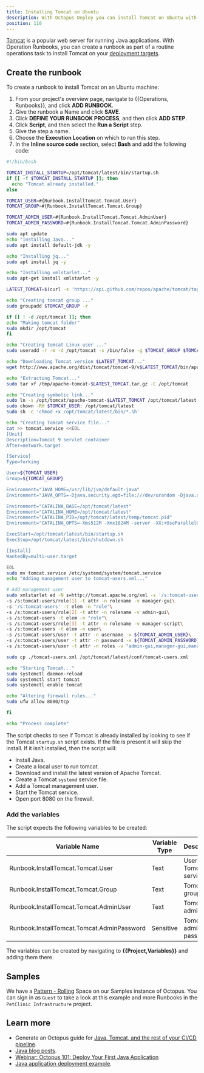 ```yaml
---
title: Installing Tomcat on Ubuntu
description: With Octopus Deploy you can install Tomcat on Ubuntu with a runbook as part of a routine operations task.
position: 110
---
```


[Tomcat](https://tomcat.apache.org/) is a popular web server for running Java applications. With Operation Runbooks, you can create a runbook as part of a routine operations task to install Tomcat on your [deployment targets](/docs/getting-started-guides/deployment-targets.md).

## Create the runbook

To create a runbook to install Tomcat on an Ubuntu machine:

1. From your project's overview page, navigate to {{Operations, Runbooks}}, and click **ADD RUNBOOK**.
1. Give the runbook a Name and click **SAVE**.
1. Click **DEFINE YOUR RUNBOOK PROCESS**, and then click **ADD STEP**.
1. Click **Script**, and then select the **Run a Script** step.
1. Give the step a name.
1. Choose the **Execution Location** on which to run this step.
1. In the **Inline source code** section, select **Bash** and add the following code:

```bash
#!/bin/bash

TOMCAT_INSTALL_STARTUP=/opt/tomcat/latest/bin/startup.sh
if [[ -f $TOMCAT_INSTALL_STARTUP ]]; then
  echo "Tomcat already installed."
else

TOMCAT_USER=#{Runbook.InstallTomcat.Tomcat.User}
TOMCAT_GROUP=#{Runbook.InstallTomcat.Tomcat.Group}

TOMCAT_ADMIN_USER=#{Runbook.InstallTomcat.Tomcat.AdminUser}
TOMCAT_ADMIN_PASSWORD=#{Runbook.InstallTomcat.Tomcat.AdminPassword}

sudo apt update
echo "Installing Java..."
sudo apt install default-jdk -y

echo "Installing jq..."
sudo apt install jq -y

echo "Installing xmlstarlet..."
sudo apt-get install xmlstarlet -y

LATEST_TOMCAT=$(curl -s 'https://api.github.com/repos/apache/tomcat/tags' | jq -r .[].name | grep -v '-' | head -1)

echo "Creating tomcat group ..."
sudo groupadd $TOMCAT_GROUP -r

if [[ ! -d /opt/tomcat ]]; then
echo "Making tomcat folder"
sudo mkdir /opt/tomcat
fi

echo "Creating tomcat Linux user ..."
sudo useradd -r -m -d /opt/tomcat -s /bin/false -g $TOMCAT_GROUP $TOMCAT_USER

echo "Downloading Tomcat version $LATEST_TOMCAT..."
wget http://www.apache.org/dist/tomcat/tomcat-9/v$LATEST_TOMCAT/bin/apache-tomcat-$LATEST_TOMCAT.tar.gz -P /tmp

echo "Extracting Tomcat..."
sudo tar xf /tmp/apache-tomcat-$LATEST_TOMCAT.tar.gz -C /opt/tomcat

echo "Creating symbolic link..."
sudo ln -s /opt/tomcat/apache-tomcat-$LATEST_TOMCAT /opt/tomcat/latest
sudo chown -RH $TOMCAT_USER: /opt/tomcat/latest
sudo sh -c 'chmod +x /opt/tomcat/latest/bin/*.sh'

echo "Creating Tomcat service file..."
cat >> tomcat.service <<EOL
[Unit]
Description=Tomcat 9 servlet container
After=network.target

[Service]
Type=forking

User=${TOMCAT_USER}
Group=${TOMCAT_GROUP}

Environment="JAVA_HOME=/usr/lib/jvm/default-java"
Environment="JAVA_OPTS=-Djava.security.egd=file:///dev/urandom -Djava.awt.headless=true"

Environment="CATALINA_BASE=/opt/tomcat/latest"
Environment="CATALINA_HOME=/opt/tomcat/latest"
Environment="CATALINA_PID=/opt/tomcat/latest/temp/tomcat.pid"
Environment="CATALINA_OPTS=-Xms512M -Xmx1024M -server -XX:+UseParallelGC"

ExecStart=/opt/tomcat/latest/bin/startup.sh
ExecStop=/opt/tomcat/latest/bin/shutdown.sh

[Install]
WantedBy=multi-user.target

EOL
sudo mv tomcat.service /etc/systemd/system/tomcat.service
echo "Adding management user to tomcat-users.xml..."

# Add management user
sudo xmlstarlet ed -N s=http://tomcat.apache.org/xml -s '/s:tomcat-users' -t elem -n "role" -v ''\
-s /s:tomcat-users/role[1] -t attr -n rolename -v manager-gui\
-s '/s:tomcat-users' -t elem -n "role"\
-s /s:tomcat-users/role[2] -t attr -n rolename -v admin-gui\
-s /s:tomcat-users -t elem -n "role"\
-s /s:tomcat-users/role[3] -t attr -n rolename -v manager-script\
-s /s:tomcat-users -t elem -n user\
-s /s:tomcat-users/user -t attr -n username -v ${TOMCAT_ADMIN_USER}\
-s /s:tomcat-users/user -t attr -n password -v ${TOMCAT_ADMIN_PASSWORD}\
-s /s:tomcat-users/user -t attr -n roles -v "admin-gui,manager-gui,manager-script" /opt/tomcat/latest/conf/tomcat-users.xml > tomcat-users.xml

sudo cp ./tomcat-users.xml /opt/tomcat/latest/conf/tomcat-users.xml

echo "Starting Tomcat..."
sudo systemctl daemon-reload
sudo systemctl start tomcat
sudo systemctl enable tomcat

echo "Altering firewall rules..."
sudo ufw allow 8080/tcp

fi

echo "Process complete"
```

The script checks to see if Tomcat is already installed by looking to see if the Tomcat `startup.sh` script exists. If the file is present it will skip the install. If it isn’t installed, then the script will:

- Install Java.
- Create a local user to run tomcat.
- Download and install the latest version of Apache Tomcat.
- Create a Tomcat `systemd` service file.
- Add a Tomcat management user.
- Start the Tomcat service.
- Open port 8080 on the firewall.

### Add the variables

The script expects the following variables to be created:


| Variable Name | Variable Type | Description | Example |
| ------------- | ------------- | ------------- | ------------- |
| Runbook.InstallTomcat.Tomcat.User | Text | User to run Tomcat service | tomcat |
| Runbook.InstallTomcat.Tomcat.Group | Text | Tomcat group | tomcat |
| Runbook.InstallTomcat.Tomcat.AdminUser | Text | Tomcat admin user | tomcatadmin |
| Runbook.InstallTomcat.Tomcat.AdminPassword | Sensitive | Tomcat admin user password | SuperSecretPa$$word |

The variables can be created by navigating to **{{Project,Variables}}** and adding them there.

## Samples

We have a [Pattern - Rolling](https://g.octopushq.com/PatternRollingSamplesSpace) Space on our Samples instance of Octopus. You can sign in as `Guest` to take a look at this example and more Runbooks in the `PetClinic Infrastructure` project.

## Learn more

- Generate an Octopus guide for [Java, Tomcat, and the rest of your CI/CD pipeline](https://octopus.com/docs/guides?application=Java&destination=Tomcat).
- [Java blog posts](https://octopus.com/blog/tag/java).
- [Webinar: Octopus 101: Deploy Your First Java Application](https://www.youtube.com/watch?v=AM6GyYr2n4Y)
- [Java application deployment example](/docs/deployment-examples/java-applications/deploying-java-applications.md).
